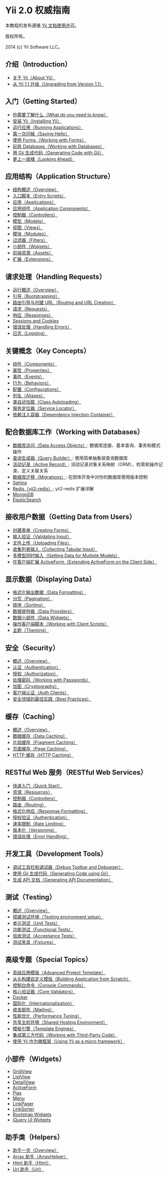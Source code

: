 Yii 2.0 权威指南
===============================

本教程的发布遵循 [Yii 文档使用许可](https://www.yiiframework.com/doc/terms/)。

版权所有。

2014 (c) Yii Software LLC。


介绍（Introduction）
------------------

* [关于 Yii（About Yii）](intro-yii.md)
* [从 Yii 1.1 升级（Upgrading from Version 1.1）](intro-upgrade-from-v1.md)


入门（Getting Started）
---------------------

* [你需要了解什么（What do you need to know）](start-prerequisites.md)
* [安装 Yii（Installing Yii）](start-installation.md)
* [运行应用（Running Applications）](start-workflow.md)
* [第一次问候（Saying Hello）](start-hello.md)
* [使用 Forms（Working with Forms）](start-forms.md)
* [玩转 Databases（Working with Databases）](start-databases.md)
* [用 Gii 生成代码（Generating Code with Gii）](start-gii.md)
* [更上一层楼（Looking Ahead）](start-looking-ahead.md)


应用结构（Application Structure）
------------------------------

* [结构概述（Overview）](structure-overview.md)
* [入口脚本（Entry Scripts）](structure-entry-scripts.md)
* [应用（Applications）](structure-applications.md)
* [应用组件（Application Components）](structure-application-components.md)
* [控制器（Controllers）](structure-controllers.md)
* [模型（Models）](structure-models.md)
* [视图（Views）](structure-views.md)
* [模块（Modules）](structure-modules.md)
* [过滤器（Filters）](structure-filters.md)
* [小部件（Widgets）](structure-widgets.md)
* [前端资源（Assets）](structure-assets.md)
* [扩展（Extensions）](structure-extensions.md)


请求处理（Handling Requests）
--------------------------

* [运行概述（Overview）](runtime-overview.md)
* [引导（Bootstrapping）](runtime-bootstrapping.md)
* [路由引导与创建 URL（Routing and URL Creation）](runtime-routing.md)
* [请求（Requests）](runtime-requests.md)
* [响应（Responses）](runtime-responses.md)
* [Sessions and Cookies](runtime-sessions-cookies.md)
* [错误处理（Handling Errors）](runtime-handling-errors.md)
* [日志（Logging）](runtime-logging.md)


关键概念（Key Concepts）
---------------------

* [组件（Components）](concept-components.md)
* [属性（Properties）](concept-properties.md)
* [事件（Events）](concept-events.md)
* [行为（Behaviors）](concept-behaviors.md)
* [配置（Configurations）](concept-configurations.md)
* [别名（Aliases）](concept-aliases.md)
* [类自动加载（Class Autoloading）](concept-autoloading.md)
* [服务定位器（Service Locator）](concept-service-locator.md)
* [依赖注入容器（Dependency Injection Container）](concept-di-container.md)


配合数据库工作（Working with Databases）
------------------------------------

* [数据库访问（Data Access Objects）](db-dao.md): 数据库连接、基本查询、事务和模式操作
* [查询生成器（Query Builder）](db-query-builder.md): 使用简单抽象层查询数据库
* [活动记录（Active Record）](db-active-record.md): 活动记录对象关系映射（ORM），检索和操作记录、定义关联关系
* [数据库迁移（Migrations）](db-migrations.md): 在团体开发中对你的数据库使用版本控制
* [Sphinx](https://www.yiiframework.com/extension/yiisoft/yii2-sphinx/doc/guide)
* [Redis（yii2-redis）](https://www.yiiframework.com/extension/yiisoft/yii2-redis/doc/guide/2.0/zh-cn): yii2-redis 扩展详解
* [MongoDB](https://www.yiiframework.com/extension/yiisoft/yii2-mongodb/doc/guide)
* [ElasticSearch](https://www.yiiframework.com/extension/yiisoft/yii2-elasticsearch/doc/guide)


接收用户数据（Getting Data from Users）
------------------------------------

* [创建表单（Creating Forms）](input-forms.md)
* [输入验证（Validating Input）](input-validation.md)
* [文件上传（Uploading Files）](input-file-upload.md)
* [收集列表输入（Collecting Tabular Input）](input-tabular-input.md)
* [多模型同时输入（Getting Data for Multiple Models）](input-multiple-models.md)
* [在客户端扩展 ActiveForm（Extending ActiveForm on the Client Side）](input-form-javascript.md)


显示数据（Displaying Data）
------------------------

* [格式化输出数据（Data Formatting）](output-formatting.md)
* [分页（Pagination）](output-pagination.md)
* [排序（Sorting）](output-sorting.md)
* [数据提供器（Data Providers）](output-data-providers.md)
* [数据小部件（Data Widgets）](output-data-widgets.md)
* [操作客户端脚本（Working with Client Scripts）](output-client-scripts.md)
* [主题（Theming）](output-theming.md)


安全（Security）
--------------

* [概述（Overview）](security-overview.md)
* [认证（Authentication）](security-authentication.md)
* [授权（Authorization）](security-authorization.md)
* [处理密码（Working with Passwords）](security-passwords.md)
* [加密（Cryptography）](security-cryptography.md)
* [客户端认证（Auth Clients）](https://github.com/yiisoft/yii2-authclient/blob/master/docs/guide-zh-CN/README.md)
* [安全领域的最佳实践（Best Practices）](security-best-practices.md)


缓存（Caching）
-------------

* [概述（Overview）](caching-overview.md)
* [数据缓存（Data Caching）](caching-data.md)
* [片段缓存（Fragment Caching）](caching-fragment.md)
* [页面缓存（Page Caching）](caching-page.md)
* [HTTP 缓存（HTTP Caching）](caching-http.md)


RESTful Web 服务（RESTful Web Services）
--------------------------------------

* [快速入门（Quick Start）](rest-quick-start.md)
* [资源（Resources）](rest-resources.md)
* [控制器（Controllers）](rest-controllers.md)
* [路由（Routing）](rest-routing.md)
* [格式化响应（Response Formatting）](rest-response-formatting.md)
* [授权验证（Authentication）](rest-authentication.md)
* [速率限制（Rate Limiting）](rest-rate-limiting.md)
* [版本化（Versioning）](rest-versioning.md)
* [错误处理（Error Handling）](rest-error-handling.md)


开发工具（Development Tools）
--------------------------

* [调试工具栏和调试器（Debug Toolbar and Debugger）](https://github.com/yiisoft/yii2-debug/blob/master/docs/guide-zh-CN/README.md)
* [使用 Gii 生成代码（Generating Code using Gii）](https://github.com/yiisoft/yii2-gii/blob/master/docs/guide-zh-CN/README.md)
* [生成 API 文档（Generating API Documentation）](https://github.com/yiisoft/yii2-apidoc)


测试（Testing）
-------------

* [概述（Overview）](test-overview.md)
* [搭建测试环境（Testing environment setup）](test-environment-setup.md)
* [单元测试（Unit Tests）](test-unit.md)
* [功能测试（Functional Tests）](test-functional.md)
* [验收测试（Acceptance Tests）](test-acceptance.md)
* [测试夹具（Fixtures）](test-fixtures.md)


高级专题（Special Topics）
-----------------------

* [高级应用模版（Advanced Project Template）](https://github.com/yiisoft/yii2-app-advanced/blob/master/docs/guide-zh-CN/README.md)
* [从头构建自定义模版（Building Application from Scratch）](tutorial-start-from-scratch.md)
* [控制台命令（Console Commands）](tutorial-console.md)
* [核心验证器（Core Validators）](tutorial-core-validators.md)
* [Docker](tutorial-docker.md)
* [国际化（Internationalization）](tutorial-i18n.md)
* [收发邮件（Mailing）](tutorial-mailing.md)
* [性能优化（Performance Tuning）](tutorial-performance-tuning.md)
* [共享主机环境（Shared Hosting Environment）](tutorial-shared-hosting.md)
* [模板引擎（Template Engines）](tutorial-template-engines.md)
* [集成第三方代码（Working with Third-Party Code）](tutorial-yii-integration.md)
* [使用 Yii 作为微框架（Using Yii as a micro framework）](tutorial-yii-as-micro-framework.md)


小部件（Widgets）
---------------

* [GridView](https://www.yiiframework.com/doc-2.0/yii-grid-gridview.html)
* [ListView](https://www.yiiframework.com/doc-2.0/yii-widgets-listview.html)
* [DetailView](https://www.yiiframework.com/doc-2.0/yii-widgets-detailview.html)
* [ActiveForm](https://www.yiiframework.com/doc-2.0/guide-input-forms.html#activerecord-based-forms-activeform)
* [Pjax](https://www.yiiframework.com/doc-2.0/yii-widgets-pjax.html)
* [Menu](https://www.yiiframework.com/doc-2.0/yii-widgets-menu.html)
* [LinkPager](https://www.yiiframework.com/doc-2.0/yii-widgets-linkpager.html)
* [LinkSorter](https://www.yiiframework.com/doc-2.0/yii-widgets-linksorter.html)
* [Bootstrap Widgets](https://github.com/yiisoft/yii2-bootstrap/blob/master/docs/guide-zh-CN/README.md)
* [jQuery UI Widgets](https://github.com/yiisoft/yii2-jui/blob/master/docs/guide-zh-CN/README.md)


助手类（Helpers）
---------------

* [助手一览（Overview）](helper-overview.md)
* [Array 助手（ArrayHelper）](helper-array.md)
* [Html 助手（Html）](helper-html.md)
* [Url 助手（Url）](helper-url.md)


